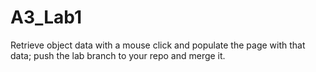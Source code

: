 # A3_Lab1
Retrieve object data with a mouse click and populate the page with that data; push the lab branch to your repo and merge it.
